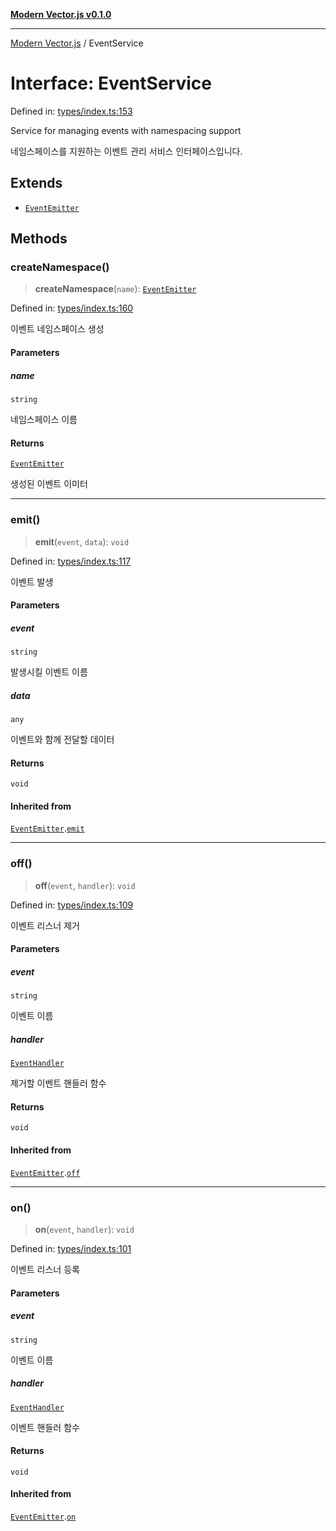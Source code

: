 [**Modern Vector.js v0.1.0**](../README.md)

***

[Modern Vector.js](../README.md) / EventService

# Interface: EventService

Defined in: [types/index.ts:153](https://github.com/miridih-jwpark02/modern-vector.js/blob/58855110338ab7f20b2d2c6d39daa31fbf837bc1/src/core/types/index.ts#L153)

Service for managing events with namespacing support

네임스페이스를 지원하는 이벤트 관리 서비스 인터페이스입니다.

## Extends

- [`EventEmitter`](EventEmitter.md)

## Methods

### createNamespace()

> **createNamespace**(`name`): [`EventEmitter`](EventEmitter.md)

Defined in: [types/index.ts:160](https://github.com/miridih-jwpark02/modern-vector.js/blob/58855110338ab7f20b2d2c6d39daa31fbf837bc1/src/core/types/index.ts#L160)

이벤트 네임스페이스 생성

#### Parameters

##### name

`string`

네임스페이스 이름

#### Returns

[`EventEmitter`](EventEmitter.md)

생성된 이벤트 이미터

***

### emit()

> **emit**(`event`, `data`): `void`

Defined in: [types/index.ts:117](https://github.com/miridih-jwpark02/modern-vector.js/blob/58855110338ab7f20b2d2c6d39daa31fbf837bc1/src/core/types/index.ts#L117)

이벤트 발생

#### Parameters

##### event

`string`

발생시킬 이벤트 이름

##### data

`any`

이벤트와 함께 전달할 데이터

#### Returns

`void`

#### Inherited from

[`EventEmitter`](EventEmitter.md).[`emit`](EventEmitter.md#emit)

***

### off()

> **off**(`event`, `handler`): `void`

Defined in: [types/index.ts:109](https://github.com/miridih-jwpark02/modern-vector.js/blob/58855110338ab7f20b2d2c6d39daa31fbf837bc1/src/core/types/index.ts#L109)

이벤트 리스너 제거

#### Parameters

##### event

`string`

이벤트 이름

##### handler

[`EventHandler`](../type-aliases/EventHandler.md)

제거할 이벤트 핸들러 함수

#### Returns

`void`

#### Inherited from

[`EventEmitter`](EventEmitter.md).[`off`](EventEmitter.md#off)

***

### on()

> **on**(`event`, `handler`): `void`

Defined in: [types/index.ts:101](https://github.com/miridih-jwpark02/modern-vector.js/blob/58855110338ab7f20b2d2c6d39daa31fbf837bc1/src/core/types/index.ts#L101)

이벤트 리스너 등록

#### Parameters

##### event

`string`

이벤트 이름

##### handler

[`EventHandler`](../type-aliases/EventHandler.md)

이벤트 핸들러 함수

#### Returns

`void`

#### Inherited from

[`EventEmitter`](EventEmitter.md).[`on`](EventEmitter.md#on)

